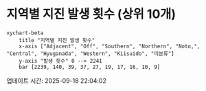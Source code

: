 # 지역별 지진 발생 횟수 (상위 10개)

```mermaid
xychart-beta
    title "지역별 지진 발생 횟수"
    x-axis ["Adjacent", "Off", "Southern", "Northern", "Noto,", "Central", "Hyuganada", "Western", "Kiisuido", "미분류"]
    y-axis "발생 횟수" 0 --> 2241
    bar [2239, 140, 39, 37, 27, 19, 17, 16, 10, 9]
```

업데이트 시간: 2025-09-18 22:04:02
